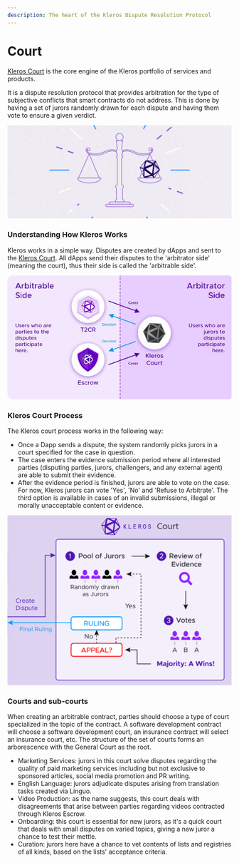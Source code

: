 ```yaml
---
description: The heart of the Kleros Dispute Resolution Protocol
---
```


# Court

[Kleros Court](https://court.kleros.io/) is the core engine of the Kleros portfolio of services and products.   
  
It is a dispute resolution protocol that provides arbitration for the type of subjective conflicts that smart contracts do not address. This is done by having a set of jurors randomly drawn for each dispute and having them vote to ensure a given verdict.

![](../../.gitbook/assets/image%20%2817%29.png)

### Understanding How Kleros Works

Kleros works in a simple way. Disputes are created by dApps and sent to the [Kleros Court](http://court.kleros.io/). All dApps send their disputes to the 'arbitrator side' \(meaning the court\), thus their side is called the 'arbitrable side'. 

![Arbitrable side and Arbitrator side](../../.gitbook/assets/aa1-2-.jpg)

### Kleros Court Process

The Kleros court process works in the following way:

* Once a Dapp sends a dispute, the system randomly picks jurors in a court specified for the case in question.
* The case enters the evidence submission period where all interested parties \(disputing parties, jurors, challengers, and any external agent\) are able to submit their evidence.
* After the evidence period is finished, jurors are able to vote on the case. For now, Kleros jurors can vote 'Yes', 'No' and 'Refuse to Arbitrate'. The third option is available in cases of an invalid submissions, illegal or morally unacceptable content or evidence. 



![](../../.gitbook/assets/image%20%2815%29.png)

### Courts and sub-courts

When creating an arbitrable contract, parties should choose a type of court specialized in the topic of the contract. A software development contract will choose a software development court, an insurance contract will select an insurance court, etc. The structure of the set of courts forms an arborescence with the General Court as
 the root.

* Marketing Services: jurors in this court solve disputes regarding the quality of paid marketing services including but not exclusive to sponsored articles, social media promotion and PR writing.
* English Language: jurors adjudicate disputes arising from translation tasks created via Linguo.
* Video Production: as the name suggests, this court deals with disagreements that arise between parties regarding videos contracted through Kleros Escrow.
* Onboarding: this court is essential for new jurors, as it's a quick court that deals with small disputes on varied topics, giving a new juror a chance to test their mettle.
* Curation: jurors here have a chance to vet contents of lists and registries of all kinds, based on the lists' acceptance criteria.

